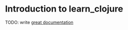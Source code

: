 # Introduction to learn_clojure

TODO: write [great documentation](http://jacobian.org/writing/what-to-write/)

